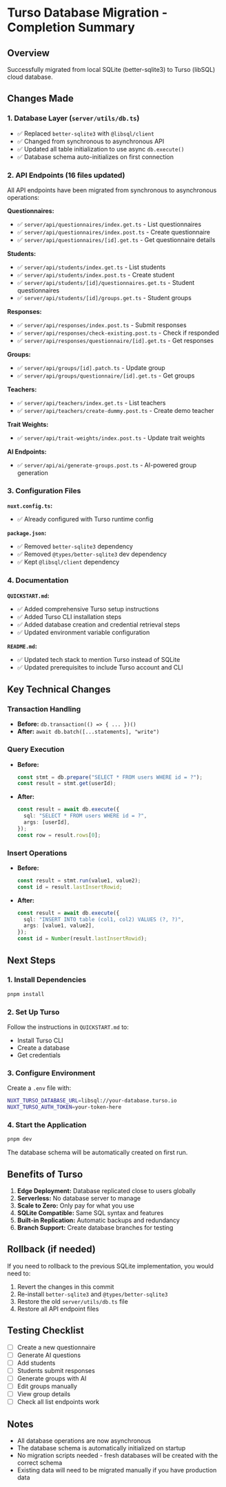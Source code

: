 # Turso Database Migration - Completion Summary

## Overview

Successfully migrated from local SQLite (better-sqlite3) to Turso (libSQL) cloud database.

## Changes Made

### 1. Database Layer (`server/utils/db.ts`)

- ✅ Replaced `better-sqlite3` with `@libsql/client`
- ✅ Changed from synchronous to asynchronous API
- ✅ Updated all table initialization to use async `db.execute()`
- ✅ Database schema auto-initializes on first connection

### 2. API Endpoints (16 files updated)

All API endpoints have been migrated from synchronous to asynchronous operations:

**Questionnaires:**

- ✅ `server/api/questionnaires/index.get.ts` - List questionnaires
- ✅ `server/api/questionnaires/index.post.ts` - Create questionnaire
- ✅ `server/api/questionnaires/[id].get.ts` - Get questionnaire details

**Students:**

- ✅ `server/api/students/index.get.ts` - List students
- ✅ `server/api/students/index.post.ts` - Create student
- ✅ `server/api/students/[id]/questionnaires.get.ts` - Student questionnaires
- ✅ `server/api/students/[id]/groups.get.ts` - Student groups

**Responses:**

- ✅ `server/api/responses/index.post.ts` - Submit responses
- ✅ `server/api/responses/check-existing.post.ts` - Check if responded
- ✅ `server/api/responses/questionnaire/[id].get.ts` - Get responses

**Groups:**

- ✅ `server/api/groups/[id].patch.ts` - Update group
- ✅ `server/api/groups/questionnaire/[id].get.ts` - Get groups

**Teachers:**

- ✅ `server/api/teachers/index.get.ts` - List teachers
- ✅ `server/api/teachers/create-dummy.post.ts` - Create demo teacher

**Trait Weights:**

- ✅ `server/api/trait-weights/index.post.ts` - Update trait weights

**AI Endpoints:**

- ✅ `server/api/ai/generate-groups.post.ts` - AI-powered group generation

### 3. Configuration Files

**`nuxt.config.ts`:**

- ✅ Already configured with Turso runtime config

**`package.json`:**

- ✅ Removed `better-sqlite3` dependency
- ✅ Removed `@types/better-sqlite3` dev dependency
- ✅ Kept `@libsql/client` dependency

### 4. Documentation

**`QUICKSTART.md`:**

- ✅ Added comprehensive Turso setup instructions
- ✅ Added Turso CLI installation steps
- ✅ Added database creation and credential retrieval steps
- ✅ Updated environment variable configuration

**`README.md`:**

- ✅ Updated tech stack to mention Turso instead of SQLite
- ✅ Updated prerequisites to include Turso account and CLI

## Key Technical Changes

### Transaction Handling

- **Before:** `db.transaction(() => { ... })()`
- **After:** `await db.batch([...statements], "write")`

### Query Execution

- **Before:**
  ```typescript
  const stmt = db.prepare("SELECT * FROM users WHERE id = ?");
  const result = stmt.get(userId);
  ```
- **After:**
  ```typescript
  const result = await db.execute({
    sql: "SELECT * FROM users WHERE id = ?",
    args: [userId],
  });
  const row = result.rows[0];
  ```

### Insert Operations

- **Before:**
  ```typescript
  const result = stmt.run(value1, value2);
  const id = result.lastInsertRowid;
  ```
- **After:**
  ```typescript
  const result = await db.execute({
    sql: "INSERT INTO table (col1, col2) VALUES (?, ?)",
    args: [value1, value2],
  });
  const id = Number(result.lastInsertRowid);
  ```

## Next Steps

### 1. Install Dependencies

```bash
pnpm install
```

### 2. Set Up Turso

Follow the instructions in `QUICKSTART.md` to:

- Install Turso CLI
- Create a database
- Get credentials

### 3. Configure Environment

Create a `.env` file with:

```bash
NUXT_TURSO_DATABASE_URL=libsql://your-database.turso.io
NUXT_TURSO_AUTH_TOKEN=your-token-here
```

### 4. Start the Application

```bash
pnpm dev
```

The database schema will be automatically created on first run.

## Benefits of Turso

1. **Edge Deployment:** Database replicated close to users globally
2. **Serverless:** No database server to manage
3. **Scale to Zero:** Only pay for what you use
4. **SQLite Compatible:** Same SQL syntax and features
5. **Built-in Replication:** Automatic backups and redundancy
6. **Branch Support:** Create database branches for testing

## Rollback (if needed)

If you need to rollback to the previous SQLite implementation, you would need to:

1. Revert the changes in this commit
2. Re-install `better-sqlite3` and `@types/better-sqlite3`
3. Restore the old `server/utils/db.ts` file
4. Restore all API endpoint files

## Testing Checklist

- [ ] Create a new questionnaire
- [ ] Generate AI questions
- [ ] Add students
- [ ] Students submit responses
- [ ] Generate groups with AI
- [ ] Edit groups manually
- [ ] View group details
- [ ] Check all list endpoints work

## Notes

- All database operations are now asynchronous
- The database schema is automatically initialized on startup
- No migration scripts needed - fresh databases will be created with the correct schema
- Existing data will need to be migrated manually if you have production data

